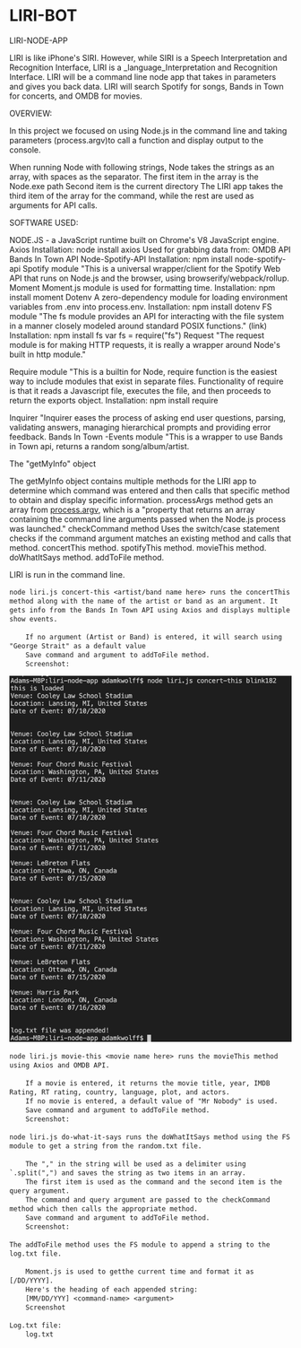 # LIRI-BOT

LIRI-NODE-APP

LIRI is like iPhone's SIRI.  However, while SIRI is a Speech Interpretation and Recognition Interface, LIRI is a _language_Interpretation and Recognition Interface.  LIRI will be a command line node app that takes in parameters and gives you back data.  LIRI will search Spotify for songs, Bands in Town for concerts, and OMDB for movies.

OVERVIEW: 

In this project we focused on using Node.js in the command line and taking parameters (process.argv)to call a function and display output to the console.

When running Node with following strings, Node takes the strings as an array, with spaces as the separator.
    The first item in the array is the Node.exe path
    Second item is the current directory
The LIRI app takes the third item of the array for the command, while the rest are used as arguments for API calls.

SOFTWARE USED:

NODE.JS - a JavaScript runtime built on Chrome's V8 JavaScript engine.
Axios
    Installation: node install axios
    Used for grabbing data from:
    OMDB API
    Bands In Town API
Node-Spotify-API
    Installation: npm install node-spotify-api
Spotify module
    "This is a universal wrapper/client for the Spotify Web API that runs on Node.js and the browser, using browserify/webpack/rollup.
Moment
    Moment.js module is used for formatting time.
    Installation: npm install moment
Dotenv
    A zero-dependency module for loading environment variables from .env into process.env.
    Installation: npm install dotenv
FS module
    "The fs module provides an API for interacting with the file system in a manner closely modeled around standard POSIX functions." (link)
    Installation: npm install fs
    var fs = require("fs")
Request
    "The request module is for making HTTP requests, it is really a wrapper around Node's built in http module."
    
Require module
    "This is a builtin for Node, require function is the easiest way to include modules that exist in separate files.  Functionality of require is that it reads a Javascript file, executes the file, and then proceeds to return the exports object.
    Installation: npm install require

Inquirer
    "Inquirer eases the process of asking end user questions, parsing, validating answers, managing hierarchical prompts and providing error feedback.
Bands In Town -Events module
    "This is a wrapper to use Bands in Town api, returns a random song/album/artist.

The "getMyInfo" object

The getMyInfo object contains multiple methods for the LIRI app to determine which command was entered and then calls that specific method to obtain and display specific information.
    processArgs method
        gets an array from [process.argv](https://nodejs.org/api/process.html#process_process_argv), which is a "property that returns an array containing the command line arguments passed when the Node.js process was launched."
    checkCommand method
        Uses the switch/case statement checks if the command argument matches an existing method and calls that method.
    concertThis method.
    spotifyThis method.
    movieThis method.
    doWhatItSays method.
    addToFile method.

LIRI is run in the command line.

    node liri.js concert-this <artist/band name here> runs the concertThis method along with the name of the artist or band as an argument. It gets info from the Bands In Town API using Axios and displays multiple show events.

        If no argument (Artist or Band) is entered, it will search using "George Strait" as a default value
        Save command and argument to addToFile method.
        Screenshot:
        
   <img src="https://raw.githubusercontent.com/Archimedes11/liri-node-app/master/assets/Concert-This.png?raw=true" />

    node liri.js movie-this <movie name here> runs the movieThis method using Axios and OMDB API.

        If a movie is entered, it returns the movie title, year, IMDB Rating, RT rating, country, language, plot, and actors.
        If no movie is entered, a default value of "Mr Nobody" is used.
        Save command and argument to addToFile method.
        Screenshot:

    node liri.js do-what-it-says runs the doWhatItSays method using the FS module to get a string from the random.txt file.

        The "," in the string will be used as a delimiter using `.split(",") and saves the string as two items in an array.
        The first item is used as the command and the second item is the query argument.
        The command and query argument are passed to the checkCommand method which then calls the appropriate method.
        Save command and argument to addToFile method.
        Screenshot:

    The addToFile method uses the FS module to append a string to the log.txt file.

        Moment.js is used to getthe current time and format it as [/DD/YYYY].
        Here's the heading of each appended string:
        [MM/DD/YYY] <command-name> <argument>
        Screenshot

    Log.txt file:
        log.txt
